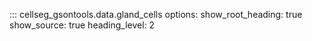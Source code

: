 ::: cellseg_gsontools.data.gland_cells
    options:
      show_root_heading: true
      show_source: true
      heading_level: 2
